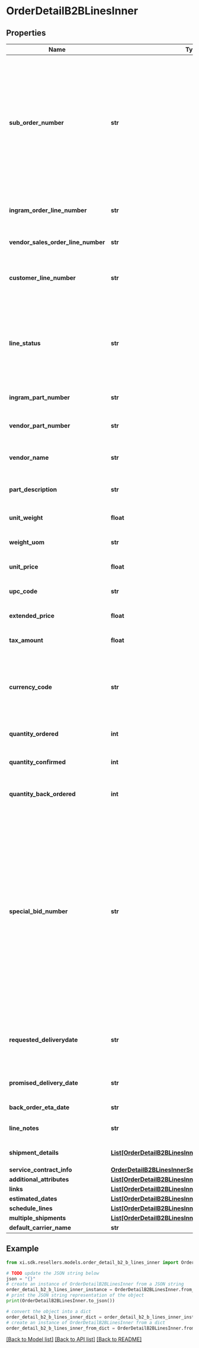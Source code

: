 # OrderDetailB2BLinesInner


## Properties

Name | Type | Description | Notes
------------ | ------------- | ------------- | -------------
**sub_order_number** | **str** | The sub order number. The two-digit prefix is the warehouse code of the warehouse nearest the reseller. The middle number is the order number. The two-digit suffix is the sub order number. | [optional] 
**ingram_order_line_number** | **str** | Unique Ingram Micro line number. Starts with 001. | [optional] 
**vendor_sales_order_line_number** | **str** | The vendor&#39;s sales order line number. | [optional] 
**customer_line_number** | **str** | The reseller&#39;s line item number for reference in their system. | [optional] 
**line_status** | **str** | The status for the line item in the order. One of- Backordered, In Progress, Shipped, Delivered, Canceled, On Hold. | [optional] 
**ingram_part_number** | **str** | Unique IngramMicro part number. | [optional] 
**vendor_part_number** | **str** | The vendor&#39;s part number for the line item. | [optional] 
**vendor_name** | **str** | The vendor&#39;s name for the part in their system. | [optional] 
**part_description** | **str** | The vendor&#39;s description of the part in their system. | [optional] 
**unit_weight** | **float** | The unit weight of the line item. | [optional] 
**weight_uom** | **str** | The unit of measure for the line item. | [optional] 
**unit_price** | **float** | The unit price of the line item. | [optional] 
**upc_code** | **str** | The UPC code of a product. | [optional] 
**extended_price** | **float** | Unit price X quantity for the line item. | [optional] 
**tax_amount** | **float** | The tax amount for the line item. | [optional] 
**currency_code** | **str** | The country-specific three character ISO 4217 currency code for the line item. | [optional] 
**quantity_ordered** | **int** | The quantity ordered of the line item. | [optional] 
**quantity_confirmed** | **int** | The quantity confirmed for the line item. | [optional] 
**quantity_back_ordered** | **int** | The quantity backordered for the line item. | [optional] 
**special_bid_number** | **str** | The line-level bid number provided to the reseller by the vendor for special pricing and discounts. Used to track the bid number in the case of split orders or where different line items have different bid numbers. Line-level bid numbers take precedence over header-level bid numbers. | [optional] 
**requested_deliverydate** | **str** | Reseller-requested delivery date. Delivery date is not guaranteed. | [optional] 
**promised_delivery_date** | **str** | The delivery date promised by IngramMicro. | [optional] 
**back_order_eta_date** | **str** | Backorder ETA date | [optional] 
**line_notes** | **str** | Line-level notes for the order. | [optional] 
**shipment_details** | [**List[OrderDetailB2BLinesInnerShipmentDetailsInner]**](OrderDetailB2BLinesInnerShipmentDetailsInner.md) | Shipping details for the line item. | [optional] 
**service_contract_info** | [**OrderDetailB2BLinesInnerServiceContractInfo**](OrderDetailB2BLinesInnerServiceContractInfo.md) |  | [optional] 
**additional_attributes** | [**List[OrderDetailB2BLinesInnerAdditionalAttributesInner]**](OrderDetailB2BLinesInnerAdditionalAttributesInner.md) |  | [optional] 
**links** | [**List[OrderDetailB2BLinesInnerLinksInner]**](OrderDetailB2BLinesInnerLinksInner.md) |  | [optional] 
**estimated_dates** | [**List[OrderDetailB2BLinesInnerEstimatedDatesInner]**](OrderDetailB2BLinesInnerEstimatedDatesInner.md) |  | [optional] 
**schedule_lines** | [**List[OrderDetailB2BLinesInnerScheduleLinesInner]**](OrderDetailB2BLinesInnerScheduleLinesInner.md) |  | [optional] 
**multiple_shipments** | [**List[OrderDetailB2BLinesInnerMultipleShipmentsInner]**](OrderDetailB2BLinesInnerMultipleShipmentsInner.md) |  | [optional] 
**default_carrier_name** | **str** |  | [optional] 

## Example

```python
from xi.sdk.resellers.models.order_detail_b2_b_lines_inner import OrderDetailB2BLinesInner

# TODO update the JSON string below
json = "{}"
# create an instance of OrderDetailB2BLinesInner from a JSON string
order_detail_b2_b_lines_inner_instance = OrderDetailB2BLinesInner.from_json(json)
# print the JSON string representation of the object
print(OrderDetailB2BLinesInner.to_json())

# convert the object into a dict
order_detail_b2_b_lines_inner_dict = order_detail_b2_b_lines_inner_instance.to_dict()
# create an instance of OrderDetailB2BLinesInner from a dict
order_detail_b2_b_lines_inner_from_dict = OrderDetailB2BLinesInner.from_dict(order_detail_b2_b_lines_inner_dict)
```
[[Back to Model list]](../README.md#documentation-for-models) [[Back to API list]](../README.md#documentation-for-api-endpoints) [[Back to README]](../README.md)



